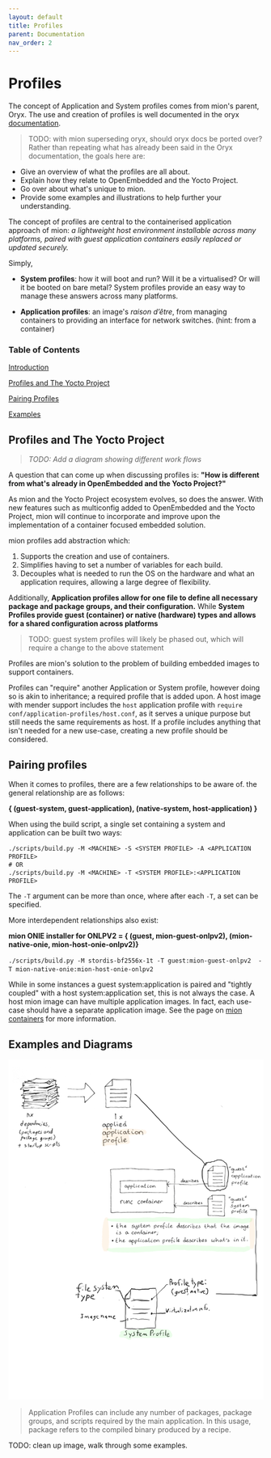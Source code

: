 ```yaml
---
layout: default
title: Profiles
parent: Documentation
nav_order: 2
---
```


# Profiles
The concept of Application and System profiles comes from mion's parent, 
Oryx. The use and creation of profiles is well documented in the oryx 
[documentation](https://oryx.readthedocs.io/en/latest/building-images.html#).
> TODO: with mion superseding oryx, should oryx docs be ported over?
Rather than repeating what has already been said in the Oryx documentation, 
the goals here are:

* Give an overview of what the profiles are all about.
* Explain how they relate to OpenEmbedded and the Yocto Project.
* Go over about what's unique to mion.
* Provide some examples and illustrations to help further your understanding.

The concept of profiles are central to the containerised application approach of
mion: *a lightweight host environment installable across many
platforms, paired with guest application containers easily replaced or
updated securely.*

Simply,

* **System profiles**: how it will boot and run? Will it be a virtualised? Or
  will it be booted on bare metal? System profiles provide an easy way to manage
  these answers across many platforms.

* **Application profiles**: an image's *raison d’être*, from managing containers
  to providing an interface for network switches. (hint: from a container)  

### Table of Contents
[Introduction](#mion-application-and-system-profiles)

[Profiles and The Yocto Project](#profiles-and-the-yocto-project)

[Pairing Profiles](#pairing-profiles)

[Examples](#examples)

## Profiles and The Yocto Project

> *TODO: Add a diagram showing different work flows*

A question that can come up when discussing profiles is: **"How is
different from what's already in OpenEmbedded and the Yocto Project?"**

As mion and the Yocto Project ecosystem evolves, so does the answer. 
With new features such as multiconfig added to OpenEmbedded and the Yocto 
Project, mion will continue to incorporate and improve upon the implementation 
of a container focused embedded solution. 
 
mion profiles add abstraction which:
1. Supports the creation and use of containers.
2. Simplifies having to set a number of variables for each build.
3. Decouples what is needed to run the OS on the hardware and what an
   application requires, allowing a large degree of flexibility.


Additionally, **Application profiles allow for one file to define all necessary 
package and package groups, and their configuration.** While **System Profiles 
provide guest (container) or native (hardware) types and allows for a 
shared configuration across platforms**
> TODO: guest system profiles will likely be phased out, which will require
  a change to the above statement

Profiles are mion's solution to the problem of building embedded images to 
support containers.

Profiles can "require" another Application or System profile, however doing so 
is akin to inheritance; a required profile that is added 
upon. A host image with mender support includes the `host` application profile
with `require conf/application-profiles/host.conf`, as it serves a unique 
purpose but still needs the same requirements as host. If a profile includes
anything that isn't needed for a new use-case, creating a new profile should be 
considered. 

## Pairing profiles
When it comes to profiles, there are a few relationships to be aware of.
the general relationship are as follows:

**{ (guest-system, guest-application), (native-system, host-application) }**


When using the build script, a single set containing a system and application
can be built two ways:

```shell
./scripts/build.py -M <MACHINE> -S <SYSTEM PROFILE> -A <APPLICATION PROFILE>
# OR
./scripts/build.py -M <MACHINE> -T <SYSTEM PROFILE>:<APPLICATION PROFILE>
```
The `-T` argument can be more than once, where after each `-T`, a set can be
specified.

More interdependent relationships also exist:

**mion ONIE installer for ONLPV2  = { (guest, mion-guest-onlpv2),
                                   (mion-native-onie, mion-host-onie-onlpv2)}**

`./scripts/build.py -M stordis-bf2556x-1t -T guest:mion-guest-onlpv2 
  -T mion-native-onie:mion-host-onie-onlpv2`

While in some instances a guest system:application is paired and
"tightly coupled" with a host system:application set, this is not always the
case. A host mion image can have multiple application images. In fact, each
use-case should have a separate application image. See the page on
[mion containers](containers.md) for more information.

## Examples and Diagrams

![diagram of a container guest image](../../images/guest.png)
> Application Profiles can include any number of packages, package groups, 
and scripts required by the main application. In this usage, package refers to 
the compiled binary produced by a recipe.


TODO: clean up image, walk through some examples. 
